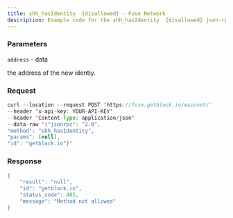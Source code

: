 ```yaml
---
title: shh_hasIdentity  {disallowed} - Fuse Network
description: Example code for the shh_hasIdentity  {disallowed} json-rpc method. Сomplete guide on how to use shh_hasIdentity  {disallowed} json-rpc in GetBlock.io Web3 documentation.
---
```


### Parameters


`address` - data

the address of the new identiy.

### Request

``` java
curl --location --request POST 'https://fuse.getblock.io/mainnet/' 
--header 'x-api-key: YOUR-API-KEY' 
--header 'Content-Type: application/json' 
--data-raw '{"jsonrpc": "2.0",
"method": "shh_hasIdentity",
"params": [null],
"id": "getblock.io"}'
```

###  Response

``` java
{
    "result": "null",
    "id": "getblock.io",
    "status_code": 405,
    "message": "Method not allowed"
}
```

